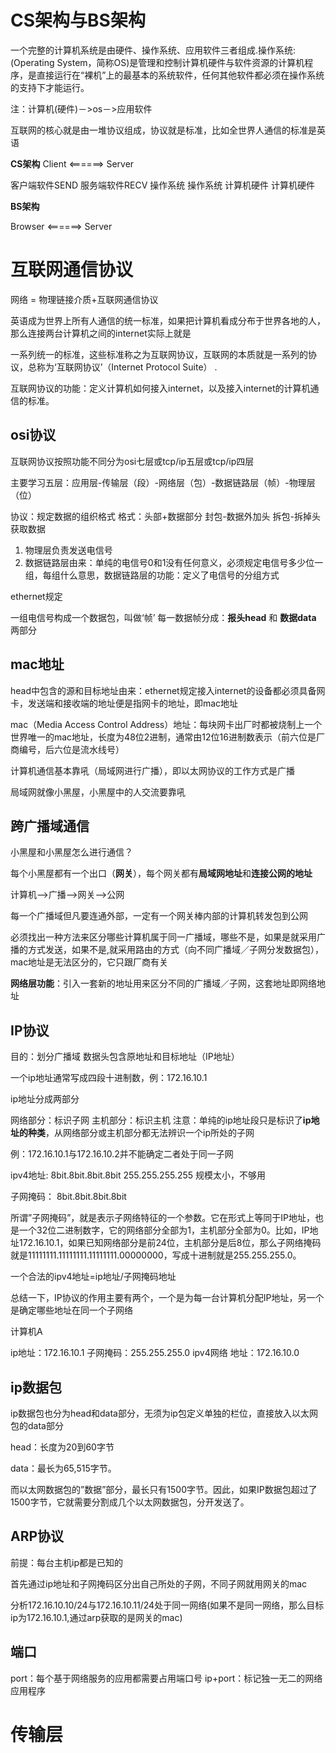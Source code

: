 # CS架构与BS架构

一个完整的计算机系统是由硬件、操作系统、应用软件三者组成.操作系统:(Operating System，简称OS)是管理和控制计算机硬件与软件资源的计算机程序，是直接运行在“裸机”上的最基本的系统软件，任何其他软件都必须在操作系统的支持下才能运行。

注：计算机(硬件)－>os－>应用软件

互联网的核心就是由一堆协议组成，协议就是标准，比如全世界人通信的标准是英语

**CS架构**
Client <======> Server

客户端软件SEND     服务端软件RECV 
操作系统        操作系统
计算机硬件     计算机硬件 

**BS架构**

Browser <======> Server

# 互联网通信协议

网络 = 物理链接介质+互联网通信协议

英语成为世界上所有人通信的统一标准，如果把计算机看成分布于世界各地的人，那么连接两台计算机之间的internet实际上就是

一系列统一的标准，这些标准称之为互联网协议，互联网的本质就是一系列的协议，总称为‘互联网协议’（Internet Protocol Suite） .

互联网协议的功能：定义计算机如何接入internet，以及接入internet的计算机通信的标准。

## osi协议

互联网协议按照功能不同分为osi七层或tcp/ip五层或tcp/ip四层

主要学习五层：应用层-传输层（段）-网络层（包）-数据链路层（帧）-物理层（位）

协议：规定数据的组织格式
  格式：头部+数据部分
  封包-数据外加头
  拆包-拆掉头获取数据

1. 物理层负责发送电信号
2. 数据链路层由来：单纯的电信号0和1没有任何意义，必须规定电信号多少位一组，每组什么意思，数据链路层的功能：定义了电信号的分组方式
   
ethernet规定

一组电信号构成一个数据包，叫做‘帧’
每一数据帧分成：**报头head** 和 **数据data** 两部分

## mac地址

head中包含的源和目标地址由来：ethernet规定接入internet的设备都必须具备网卡，发送端和接收端的地址便是指网卡的地址，即mac地址

mac（Media Access Control Address）地址：每块网卡出厂时都被烧制上一个世界唯一的mac地址，长度为48位2进制，通常由12位16进制数表示（前六位是厂商编号，后六位是流水线号）

计算机通信基本靠吼（局域网进行广播），即以太网协议的工作方式是广播

局域网就像小黑屋，小黑屋中的人交流要靠吼

## 跨广播域通信

小黑屋和小黑屋怎么进行通信？

每个小黑屋都有一个出口（**网关**），每个网关都有**局域网地址**和**连接公网的地址**

计算机——>广播——>网关——>公网

每一个广播域但凡要连通外部，一定有一个网关棒内部的计算机转发包到公网

必须找出一种方法来区分哪些计算机属于同一广播域，哪些不是，如果是就采用广播的方式发送，如果不是,就采用路由的方式（向不同广播域／子网分发数据包），mac地址是无法区分的，它只跟厂商有关

**网络层功能**：引入一套新的地址用来区分不同的广播域／子网，这套地址即网络地址

## IP协议
目的：划分广播域
数据头包含原地址和目标地址（IP地址）

一个ip地址通常写成四段十进制数，例：172.16.10.1

ip地址分成两部分

网络部分：标识子网
主机部分：标识主机
注意：单纯的ip地址段只是标识了**ip地址的种类**，从网络部分或主机部分都无法辨识一个ip所处的子网

例：172.16.10.1与172.16.10.2并不能确定二者处于同一子网

ipv4地址:
8bit.8bit.8bit.8bit
255.255.255.255
规模太小，不够用

子网掩码：
8bit.8bit.8bit.8bit

所谓”子网掩码”，就是表示子网络特征的一个参数。它在形式上等同于IP地址，也是一个32位二进制数字，它的网络部分全部为1，主机部分全部为0。比如，IP地址172.16.10.1，如果已知网络部分是前24位，主机部分是后8位，那么子网络掩码就是11111111.11111111.11111111.00000000，写成十进制就是255.255.255.0。

一个合法的ipv4地址=ip地址/子网掩码地址

总结一下，IP协议的作用主要有两个，一个是为每一台计算机分配IP地址，另一个是确定哪些地址在同一个子网络

计算机A

ip地址：172.16.10.1
子网掩码：255.255.255.0
ipv4网络  地址：172.16.10.0

## ip数据包

ip数据包也分为head和data部分，无须为ip包定义单独的栏位，直接放入以太网包的data部分

head：长度为20到60字节

data：最长为65,515字节。

而以太网数据包的”数据”部分，最长只有1500字节。因此，如果IP数据包超过了1500字节，它就需要分割成几个以太网数据包，分开发送了。

## ARP协议
 
前提：每台主机ip都是已知的

首先通过ip地址和子网掩码区分出自己所处的子网，不同子网就用网关的mac

分析172.16.10.10/24与172.16.10.11/24处于同一网络(如果不是同一网络，那么目标ip为172.16.10.1,通过arp获取的是网关的mac)

## 端口

port：每个基于网络服务的应用都需要占用端口号
ip+port：标记独一无二的网络应用程序

# 传输层

##
